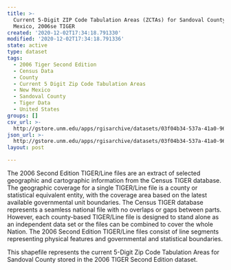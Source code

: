 ```yaml
---
title: >-
  Current 5-Digit ZIP Code Tabulation Areas (ZCTAs) for Sandoval County, New
  Mexico, 2006se TIGER
created: '2020-12-02T17:34:18.791330'
modified: '2020-12-02T17:34:18.791336'
state: active
type: dataset
tags:
  - 2006 Tiger Second Edition
  - Census Data
  - County
  - Current 5 Digit Zip Code Tabulation Areas
  - New Mexico
  - Sandoval County
  - Tiger Data
  - United States
groups: []
csv_url: >-
  http://gstore.unm.edu/apps/rgisarchive/datasets/03f04b34-537a-41a0-9604-78b6fd0aea97/tgr2006se_sand_zcta5cu.derived.csv
json_url: >-
  http://gstore.unm.edu/apps/rgisarchive/datasets/03f04b34-537a-41a0-9604-78b6fd0aea97/tgr2006se_sand_zcta5cu.derived.json
layout: post

---
```

The 2006 Second Edition TIGER/Line files are an extract of selected geographic and cartographic information from the Census TIGER database.  The geographic coverage for a single TIGER/Line file is a county or statistical equivalent entity, with the coverage area based on the latest available governmental unit boundaries. The Census TIGER database represents a seamless national file with no overlaps or gaps between parts.  However, each county-based TIGER/Line file is designed to stand alone as an independent data set or the files can be combined to cover the whole Nation.  The 2006 Second Edition  TIGER/Line files consist of line segments representing physical features and governmental and statistical boundaries.  

This shapefile represents the current 5-Digit Zip Code Tabulation Areas for Sandoval County stored in the 2006 TIGER Second Edition dataset.
